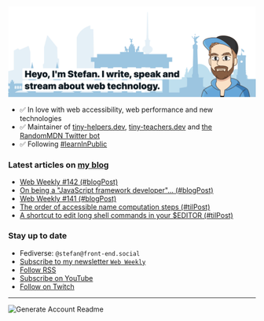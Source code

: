 <img alt="Heyo, I'm Stefan. I write and speak about web technology." src="https://raw.githubusercontent.com/stefanjudis/stefanjudis/main/screenshot.png">

- ✅ In love with web accessibility, web performance and new technologies
- ✅ Maintainer of [tiny-helpers.dev](https://tiny-helpers.dev), [tiny-teachers.dev](https://tiny-teachers.dev/) and [the RandomMDN Twitter bot](https://twitter.com/randomMDN)
- ✅ Following [#learnInPublic](https://www.stefanjudis.com/today-i-learned/)
### Latest articles on [my blog](https://www.stefanjudis.com)

<!-- BLOG-POST-LIST:START -->
- [Web Weekly #142 &lpar;#blogPost&rpar;](https://www.stefanjudis.com/blog/web-weekly-142/)
- [On being a &quot;JavaScript framework developer&quot;... &lpar;#blogPost&rpar;](https://www.stefanjudis.com/blog/on-being-a-javascript-framework-developer/)
- [Web Weekly #141 &lpar;#blogPost&rpar;](https://www.stefanjudis.com/blog/web-weekly-141/)
- [The order of accessible name computation steps &lpar;#tilPost&rpar;](https://www.stefanjudis.com/today-i-learned/the-order-of-accessible-name-computation-steps/)
- [A shortcut to edit long shell commands in your $EDITOR &lpar;#tilPost&rpar;](https://www.stefanjudis.com/today-i-learned/edit-long-shell-commands-in-your-usdeditor/)
<!-- BLOG-POST-LIST:END -->

### Stay up to date

- Fediverse: `@stefan@front-end.social`
- [Subscribe to my newsletter `Web Weekly`](https://webweekly.email/)
- [Follow RSS](https://www.stefanjudis.com/feeds/)
- [Subscribe on YouTube](https://youtube.com/c/stefanjudis)
- [Follow on Twitch](https://www.twitch.tv/stefanjudis)

---

![Generate Account Readme](https://github.com/stefanjudis/stefanjudis/workflows/Generate%20Account%20Readme/badge.svg)
